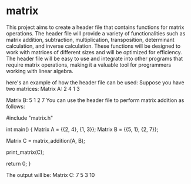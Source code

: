 # matrix
This project aims to create a header file that contains functions for matrix operations. The header file will provide a variety of functionalities such as matrix
addition, subtraction, multiplication, transposition, determinant calculation, and inverse calculation. These functions will be designed to work with matrices of different sizes and will be optimized for efficiency. The header file will be easy to use and integrate into other programs that require matrix operations, making it a valuable tool for programmers working with linear algebra.

 here's an example of how the header file can be used:
 Suppose you have two matrices:
   Matrix A:
           2 4
           1 3

   Matrix B:
           5 1
           2 7
You can use the header file to perform matrix addition as follows:

#include "matrix.h"

int main() {
  Matrix A = {{2, 4}, {1, 3}};
  Matrix B = {{5, 1}, {2, 7}};
  
  Matrix C = matrix_addition(A, B);
  
  print_matrix(C);
  
  return 0;
}

The output will be:
  Matrix C:
           7 5
           3 10
